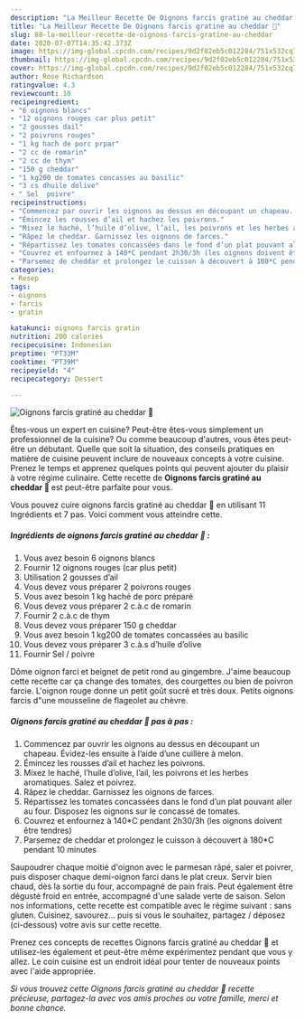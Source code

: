```yaml
---
description: "La Meilleur Recette De Oignons farcis gratiné au cheddar 🧀"
title: "La Meilleur Recette De Oignons farcis gratiné au cheddar 🧀"
slug: 88-la-meilleur-recette-de-oignons-farcis-gratine-au-cheddar
date: 2020-07-07T14:35:42.373Z
image: https://img-global.cpcdn.com/recipes/9d2f02eb5c012284/751x532cq70/oignons-farcis-gratine-au-cheddar-🧀-photo-principale-de-la-recette.jpg
thumbnail: https://img-global.cpcdn.com/recipes/9d2f02eb5c012284/751x532cq70/oignons-farcis-gratine-au-cheddar-🧀-photo-principale-de-la-recette.jpg
cover: https://img-global.cpcdn.com/recipes/9d2f02eb5c012284/751x532cq70/oignons-farcis-gratine-au-cheddar-🧀-photo-principale-de-la-recette.jpg
author: Rose Richardson
ratingvalue: 4.3
reviewcount: 10
recipeingredient:
- "6 oignons blancs"
- "12 oignons rouges car plus petit"
- "2 gousses dail"
- "2 poivrons rouges"
- "1 kg hach de porc prpar"
- "2 cc de romarin"
- "2 cc de thym"
- "150 g cheddar"
- "1 kg200 de tomates concasses au basilic"
- "3 cs dhuile dolive"
- " Sel  poivre"
recipeinstructions:
- "Commencez par ouvrir les oignons au dessus en découpant un chapeau. Évidez-les ensuite à l’aide d’une cuillère à melon."
- "Émincez les rousses d’ail et hachez les poivrons."
- "Mixez le haché, l’huile d’olive, l’ail, les poivrons et les herbes aromatiques. Salez et poivrez."
- "Râpez le cheddar. Garnissez les oignons de farces."
- "Répartissez les tomates concassées dans le fond d’un plat pouvant aller au four. Disposez les oignons sur le concassé de tomates."
- "Couvrez et enfournez à 140*C pendant 2h30/3h (les oignons doivent être tendres)"
- "Parsemez de cheddar et prolongez le cuisson à découvert à 180*C pendant 10 minutes"
categories:
- Resep
tags:
- oignons
- farcis
- gratin

katakunci: oignons farcis gratin 
nutrition: 200 calories
recipecuisine: Indonesian
preptime: "PT33M"
cooktime: "PT39M"
recipeyield: "4"
recipecategory: Dessert

---
```



![Oignons farcis gratiné au cheddar 🧀](https://img-global.cpcdn.com/recipes/9d2f02eb5c012284/751x532cq70/oignons-farcis-gratine-au-cheddar-🧀-photo-principale-de-la-recette.jpg)

Êtes-vous un expert en cuisine? Peut-être êtes-vous simplement un professionnel de la cuisine? Ou comme beaucoup d'autres, vous êtes peut-être un débutant. Quelle que soit la situation, des conseils pratiques en matière de cuisine peuvent inclure de nouveaux concepts à votre cuisine. Prenez le temps et apprenez quelques points qui peuvent ajouter du plaisir à votre régime culinaire. Cette recette de <strong> Oignons farcis gratiné au cheddar 🧀 </strong> est peut-être parfaite pour vous.

<!--inarticleads1-->

Vous pouvez cuire oignons farcis gratiné au cheddar 🧀 en utilisant 11 Ingrédients et 7 pas. Voici comment vous atteindre cette.

##### Ingrédients de oignons farcis gratiné au cheddar 🧀 :

1. Vous avez besoin 6 oignons blancs
1. Fournir 12 oignons rouges (car plus petit)
1. Utilisation 2 gousses d’ail
1. Vous devez vous préparer 2 poivrons rouges
1. Vous avez besoin 1 kg haché de porc préparé
1. Vous devez vous préparer 2 c.à.c de romarin
1. Fournir 2 c.à.c de thym
1. Vous devez vous préparer 150 g cheddar
1. Vous avez besoin 1 kg200 de tomates concassées au basilic
1. Vous devez vous préparer 3 c.à.s d’huile d’olive
1. Fournir  Sel / poivre


Dôme oignon farci et beignet de petit rond au gingembre. J&#39;aime beaucoup cette recette car ça change des tomates, des courgettes ou bien de poivron farcie. L&#39;oignon rouge donne un petit goût sucré et très doux. Petits oignons farcis d&#34;une mousseline de flageolet au chèvre. 

<!--inarticleads2-->

##### Oignons farcis gratiné au cheddar 🧀 pas à pas :

1. Commencez par ouvrir les oignons au dessus en découpant un chapeau. Évidez-les ensuite à l’aide d’une cuillère à melon.
1. Émincez les rousses d’ail et hachez les poivrons.
1. Mixez le haché, l’huile d’olive, l’ail, les poivrons et les herbes aromatiques. Salez et poivrez.
1. Râpez le cheddar. Garnissez les oignons de farces.
1. Répartissez les tomates concassées dans le fond d’un plat pouvant aller au four. Disposez les oignons sur le concassé de tomates.
1. Couvrez et enfournez à 140*C pendant 2h30/3h (les oignons doivent être tendres)
1. Parsemez de cheddar et prolongez le cuisson à découvert à 180*C pendant 10 minutes


Saupoudrer chaque moitié d&#39;oignon avec le parmesan râpé, saler et poivrer, puis disposer chaque demi-oignon farci dans le plat creux. Servir bien chaud, dès la sortie du four, accompagné de pain frais. Peut également être dégusté froid en entrée, accompagné d&#39;une salade verte de saison. Selon nos informations, cette recette est compatible avec le régime suivant : sans gluten. Cuisinez, savourez… puis si vous le souhaitez, partagez / déposez (ci-dessous) votre avis sur cette recette. 

<!--inarticleads1-->

<p>
Prenez ces concepts de recettes Oignons farcis gratiné au cheddar 🧀 et utilisez-les également et peut-être même expérimentez pendant que vous y allez. Le coin cuisine est un endroit idéal pour tenter de nouveaux points avec l'aide appropriée.
</p>

<p>
<i>Si vous trouvez cette Oignons farcis gratiné au cheddar 🧀 recette précieuse, partagez-la avec vos amis proches ou votre famille, merci et bonne chance.</i>
</p>
